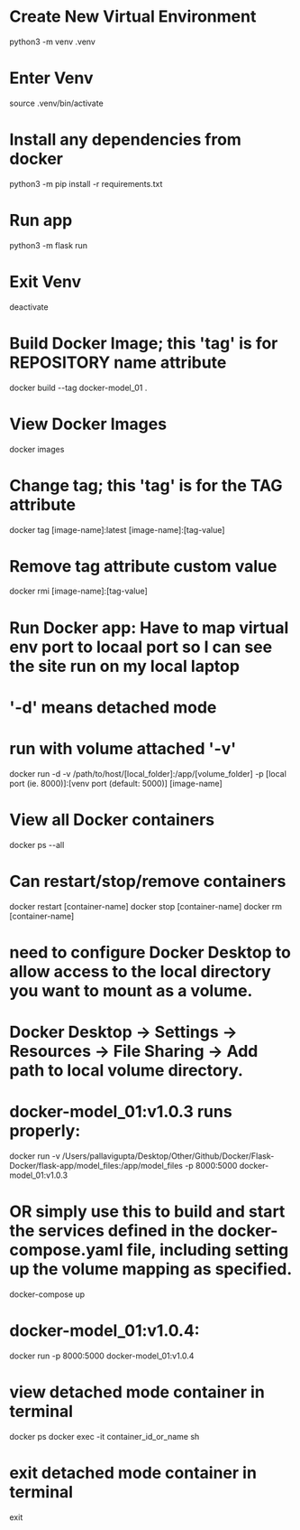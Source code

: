# Create New Virtual Environment
python3 -m venv .venv
# Enter Venv
source .venv/bin/activate
# Install any dependencies from docker
 python3 -m pip install -r requirements.txt
# Run app
python3 -m flask run

# Exit Venv
deactivate

# Build Docker Image; this 'tag' is for REPOSITORY name attribute
docker build --tag docker-model_01 .

# View Docker Images
docker images

# Change tag; this 'tag' is for the TAG attribute
docker tag [image-name]:latest [image-name]:[tag-value]

# Remove tag attribute custom value
docker rmi [image-name]:[tag-value]

# Run Docker app: Have to map virtual env port to locaal port so I can see the site run on my local laptop
# '-d' means detached mode
# run with volume attached '-v'
docker run 
  -d 
  -v /path/to/host/[local_folder]:/app/[volume_folder] 
  -p [local port (ie. 8000)]:[venv port (default: 5000)] 
  [image-name]


# View all Docker containers
docker ps --all

# Can restart/stop/remove containers
docker restart [container-name]
docker stop [container-name]
docker rm [container-name]

# need to configure Docker Desktop to allow access to the local directory you want to mount as a volume.
# Docker Desktop -> Settings -> Resources -> File Sharing -> Add path to local volume directory.

# docker-model_01:v1.0.3 runs properly:
docker run -v /Users/pallavigupta/Desktop/Other/Github/Docker/Flask-Docker/flask-app/model_files:/app/model_files -p 8000:5000 docker-model_01:v1.0.3

# OR simply use this to build and start the services defined in the docker-compose.yaml file, including setting up the volume mapping as specified.
docker-compose up

# docker-model_01:v1.0.4:
docker run -p 8000:5000 docker-model_01:v1.0.4


# view detached mode container in terminal
docker ps
docker exec -it container_id_or_name sh
# exit detached mode container in terminal
exit